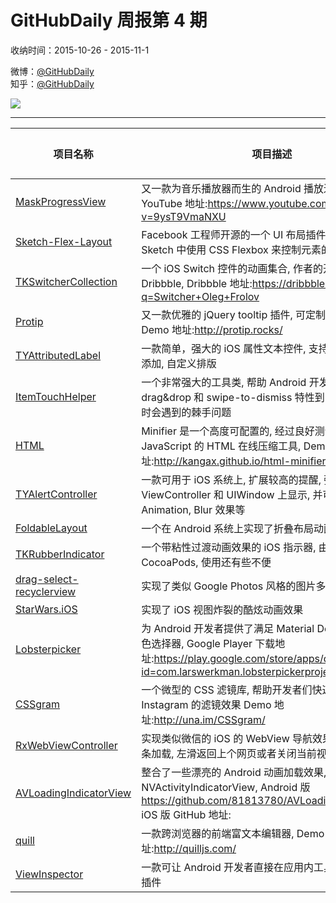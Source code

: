 # GitHubDaily 周报第 4 期

收纳时间：2015-10-26 - 2015-11-1

微博：[@GitHubDaily](https://weibo.com/GitHubDaily)    
知乎：[@GitHubDaily](https://www.zhihu.com/people/githubdaily)

![](https://raw.githubusercontent.com/GitHubDaily/GitHubDaily/master/assets/weixin.png)

---

项目名称 | 项目描述 | 示例图 | 微博
--- | --- | --- | ---
[MaskProgressView](https://github.com/iammert/MaskProgressView) | 又一款为音乐播放器而生的 Android 播放进度视图, YouTube 地址:https://www.youtube.com/watch?v=9ysT9VmaNXU | ![](http://ww2.sinaimg.cn/large/006fiYtfgw1exlkd98ybhj30rs0orgpp.jpg) | [![](https://raw.githubusercontent.com/GitHubDaily/GitHubDaily/master/assets/sina_logo.png)](https://weibo.com/5722964389/D1T86DXAt)
[Sketch-Flex-Layout](https://github.com/hrescak/Sketch-Flex-Layout) |  Facebook 工程师开源的一个 UI 布局插件, 允许你在 Sketch 中使用 CSS Flexbox 来控制元素的布局 | ![](http://ww1.sinaimg.cn/large/006fiYtfgw1exlkkvjr0kj31io0fygoa.jpg) | [![](https://raw.githubusercontent.com/GitHubDaily/GitHubDaily/master/assets/sina_logo.png)](https://weibo.com/5722964389/D1QLoxsMP)
[TKSwitcherCollection](https://github.com/TBXark/TKSwitcherCollection) | 一个 iOS Switch 控件的动画集合, 作者的开发灵感来自于 Dribbble, Dribbble 地址:https://dribbble.com/search?q=Switcher+Oleg+Frolov | ![](http://ww3.sinaimg.cn/large/006fiYtfgw1exkjun4764g308d0f5q4d.gif) | [![](https://raw.githubusercontent.com/GitHubDaily/GitHubDaily/master/assets/sina_logo.png)](https://weibo.com/5722964389/D1NZSFcsv)
[Protip](https://github.com/DoclerLabs/Protip) | 又一款优雅的 jQuery tooltip 插件, 可定制度高, 使用简单, Demo 地址:http://protip.rocks/ | ![](http://ww1.sinaimg.cn/large/006fiYtfgw1exkj76uy5ej31740s4aha.jpg) | [![](https://raw.githubusercontent.com/GitHubDaily/GitHubDaily/master/assets/sina_logo.png)](https://weibo.com/5722964389/D1IiUwQlo)
[TYAttributedLabel](https://github.com/12207480/TYAttributedLabel) | 一款简单，强大的 iOS 属性文本控件, 支持图文混排, 链接添加, 自定义排版 | ![](http://ww3.sinaimg.cn/large/006fiYtfgw1exk89oi4p4g308w0g2b29.gif) | [![](https://raw.githubusercontent.com/GitHubDaily/GitHubDaily/master/assets/sina_logo.png)](https://weibo.com/5722964389/D1FRc9sWh)
[ItemTouchHelper](https://github.com/iPaulPro/Android-ItemTouchHelper-Demo) | 一个非常强大的工具类, 帮助 Android 开发者处理在使用 drag&drop 和 swipe-to-dismiss 特性到 RecyclerView 时会遇到的棘手问题 | ![](http://ww4.sinaimg.cn/large/006fiYtfgw1exh3c7pevsg30xc0dw1cn.gif) | [![](https://raw.githubusercontent.com/GitHubDaily/GitHubDaily/master/assets/sina_logo.png)](https://weibo.com/5722964389/D1Ahwp6Vf)
[HTML](https://github.com/kangax/html-minifier) | Minifier 是一个高度可配置的, 经过良好测试的, 基于 JavaScript 的 HTML 在线压缩工具, Demo 地址:http://kangax.github.io/html-minifier/ | ![](http://ww3.sinaimg.cn/large/006fiYtfgw1exh2ut5m7yj31kw113k6l.jpg) | [![](https://raw.githubusercontent.com/GitHubDaily/GitHubDaily/master/assets/sina_logo.png)](https://weibo.com/5722964389/D1xIpn7hg)
[TYAlertController](https://github.com/12207480/TYAlertController) | 一款可用于 iOS 系统上, 扩展较高的提醒, 弹出视图, 支持在 ViewController 和 UIWindow 上显示, 并可自定义 View 和 Animation, Blur 效果等 | ![](http://ww1.sinaimg.cn/large/006fiYtfgw1exh2dleexgg308w0dchb8.gif) | [![](https://raw.githubusercontent.com/GitHubDaily/GitHubDaily/master/assets/sina_logo.png)](https://weibo.com/5722964389/D1uXVC6la)
[FoldableLayout](https://github.com/worldline/FoldableLayout) | 一个在 Android 系统上实现了折叠布局动画效果的 Demo | ![](http://ww1.sinaimg.cn/large/006fiYtfgw1exh352wnl7g305k0a0x6q.gif) | [![](https://raw.githubusercontent.com/GitHubDaily/GitHubDaily/master/assets/sina_logo.png)](https://weibo.com/5722964389/D1qQCpign)
[TKRubberIndicator](https://github.com/TBXark/TKRubberIndicator) | 一个带粘性过渡动画效果的 iOS 指示器, 由于目前尚未集成 CocoaPods, 使用还有些不便 | ![](http://ww3.sinaimg.cn/large/006fiYtfgw1exh29oskt6g308e0f6dhm.gif) | [![](https://raw.githubusercontent.com/GitHubDaily/GitHubDaily/master/assets/sina_logo.png)](https://weibo.com/5722964389/D1lxr4qW4)
[drag-select-recyclerview](https://github.com/afollestad/drag-select-recyclerview) | 实现了类似 Google Photos 风格的图片多选效果 | ![](http://ww2.sinaimg.cn/large/006fiYtfgw1exeq5q3b16g30600aoajf.gif) | [![](https://raw.githubusercontent.com/GitHubDaily/GitHubDaily/master/assets/sina_logo.png)](https://weibo.com/5722964389/D1hq7xwk8)
[StarWars.iOS](https://github.com/Yalantis/StarWars.iOS) | 实现了 iOS 视图炸裂的酷炫动画效果 | ![](http://ww3.sinaimg.cn/large/006fiYtfgw1exepwmdrd9g30m80gob2e.gif) | [![](https://raw.githubusercontent.com/GitHubDaily/GitHubDaily/master/assets/sina_logo.png)](https://weibo.com/5722964389/D1eRP8BJl)
[Lobsterpicker](https://github.com/LarsWerkman/Lobsterpicker) | 为 Android 开发者提供了满足 Material Design 风格的颜色选择器, Google Player 下载地址:https://play.google.com/store/apps/details?id=com.larswerkman.lobsterpickerproject | ![](http://ww4.sinaimg.cn/large/006fiYtfgw1exeps99cioj30a00c73yu.jpg) | [![](https://raw.githubusercontent.com/GitHubDaily/GitHubDaily/master/assets/sina_logo.png)](https://weibo.com/5722964389/D1cvHlrSQ)
[CSSgram](https://github.com/una/CSSgram) | 一个微型的 CSS 滤镜库, 帮助开发者们快速创建类似 Instagram 的滤镜效果 Demo 地址:http://una.im/CSSgram/ | ![](http://ww1.sinaimg.cn/large/006fiYtfgw1exepgofs6ej31kw3a1qv5.jpg) | [![](https://raw.githubusercontent.com/GitHubDaily/GitHubDaily/master/assets/sina_logo.png)](https://weibo.com/5722964389/D17Ns18tf)
[RxWebViewController](https://github.com/Roxasora/RxWebViewController) | 实现类似微信的 iOS 的 WebView 导航效果, 包括显示进度条加载, 左滑返回上个网页或者关闭当前视图的功能 | ![](http://ww2.sinaimg.cn/large/006fiYtfgw1exeplgsvptg30a20hnhdz.gif) | [![](https://raw.githubusercontent.com/GitHubDaily/GitHubDaily/master/assets/sina_logo.png)](https://weibo.com/5722964389/D152YgkRS)
[AVLoadingIndicatorView](https://github.com/ninjaprox/NVActivityIndicatorView) | 整合了一些漂亮的 Android 动画加载效果, iOS 版本的叫 NVActivityIndicatorView, Android 版 https://github.com/81813780/AVLoadingIndicatorView iOS 版 GitHub 地址: | ![](http://ww2.sinaimg.cn/large/006fiYtfgw1exeop5qq55g30bt0kahdt.gif) | [![](https://raw.githubusercontent.com/GitHubDaily/GitHubDaily/master/assets/sina_logo.png)](https://weibo.com/5722964389/D12VRzi2q)
[quill](https://github.com/quilljs/quill) | 一款跨浏览器的前端富文本编辑器, Demo 地址:http://quilljs.com/ | ![](http://ww4.sinaimg.cn/large/006fiYtfgw1exeokeapqsj31kw113wl6.jpg) | [![](https://raw.githubusercontent.com/GitHubDaily/GitHubDaily/master/assets/sina_logo.png)](https://weibo.com/5722964389/DYxUvsNF)
[ViewInspector](https://github.com/xfumihiro/ViewInspector) | 一款可让 Android 开发者直接在应用内工具栏调试视图的插件 | ![](http://ww2.sinaimg.cn/large/006fiYtfgw1exeog31bsbg308w0dsb2a.gif) | [![](https://raw.githubusercontent.com/GitHubDaily/GitHubDaily/master/assets/sina_logo.png)](https://weibo.com/5722964389/DWyPrVqr)
